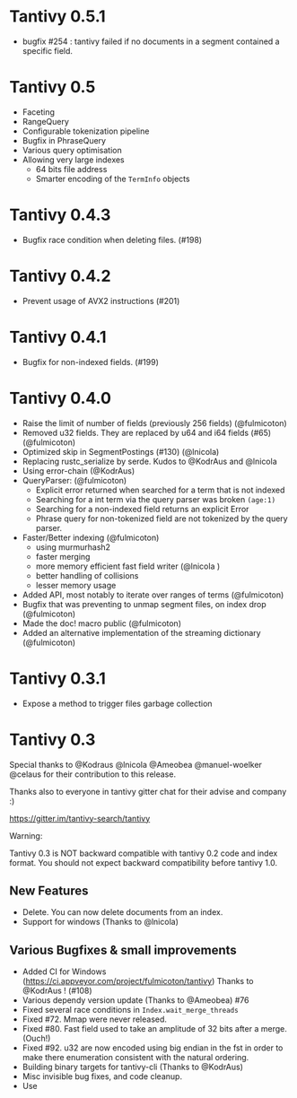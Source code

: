 Tantivy 0.5.1
==========================
- bugfix #254 : tantivy failed if no documents in a segment contained a specific field.


Tantivy 0.5
==========================
- Faceting
- RangeQuery
- Configurable tokenization pipeline
- Bugfix in PhraseQuery
- Various query optimisation
- Allowing very large indexes
    - 64 bits file address
    - Smarter encoding of the `TermInfo` objects



Tantivy 0.4.3
==========================

- Bugfix race condition when deleting files. (#198)


Tantivy 0.4.2
==========================

- Prevent usage of AVX2 instructions (#201)


Tantivy 0.4.1
==========================

- Bugfix for non-indexed fields. (#199)


Tantivy 0.4.0
==========================

- Raise the limit of number of fields (previously 256 fields) (@fulmicoton)
- Removed u32 fields. They are replaced by u64 and i64 fields (#65) (@fulmicoton)
- Optimized skip in SegmentPostings (#130) (@lnicola)
- Replacing rustc_serialize by serde. Kudos to @KodrAus and @lnicola
- Using error-chain (@KodrAus)
- QueryParser: (@fulmicoton)
  - Explicit error returned when searched for a term that is not indexed
  - Searching for a int term via the query parser was broken `(age:1)`
  - Searching for a non-indexed field returns an explicit Error
  - Phrase query for non-tokenized field are not tokenized by the query parser.
- Faster/Better indexing (@fulmicoton)
    - using murmurhash2
    - faster merging
    - more memory efficient fast field writer (@lnicola )
    - better handling of collisions
    - lesser memory usage
- Added API, most notably to iterate over ranges of terms (@fulmicoton)
- Bugfix that was preventing to unmap segment files, on index drop (@fulmicoton)
- Made the doc! macro public (@fulmicoton)
- Added an alternative implementation of the streaming dictionary (@fulmicoton)



Tantivy 0.3.1
==========================

- Expose a method to trigger files garbage collection



Tantivy 0.3
==========================


Special thanks to @Kodraus @lnicola @Ameobea @manuel-woelker @celaus
for their contribution to this release.

Thanks also to everyone in tantivy gitter chat 
for their advise and company :)

https://gitter.im/tantivy-search/tantivy


Warning:

Tantivy 0.3 is NOT backward compatible with tantivy 0.2 
code and index format.
You should not expect backward compatibility before 
tantivy 1.0.



New Features
------------

- Delete. You can now delete documents from an index.
- Support for windows (Thanks to @lnicola)


Various Bugfixes & small improvements
----------------------------------------

- Added CI for Windows (https://ci.appveyor.com/project/fulmicoton/tantivy)
Thanks to @KodrAus ! (#108)
- Various dependy version update (Thanks to @Ameobea) #76
- Fixed several race conditions in `Index.wait_merge_threads`
- Fixed #72. Mmap were never released.
- Fixed #80. Fast field used to take an amplitude of 32 bits after a merge. (Ouch!)
- Fixed #92. u32 are now encoded using big endian in the fst
  in order to make there enumeration consistent with
  the natural ordering.
- Building binary targets for tantivy-cli (Thanks to @KodrAus)
- Misc invisible bug fixes, and code cleanup.
- Use 




